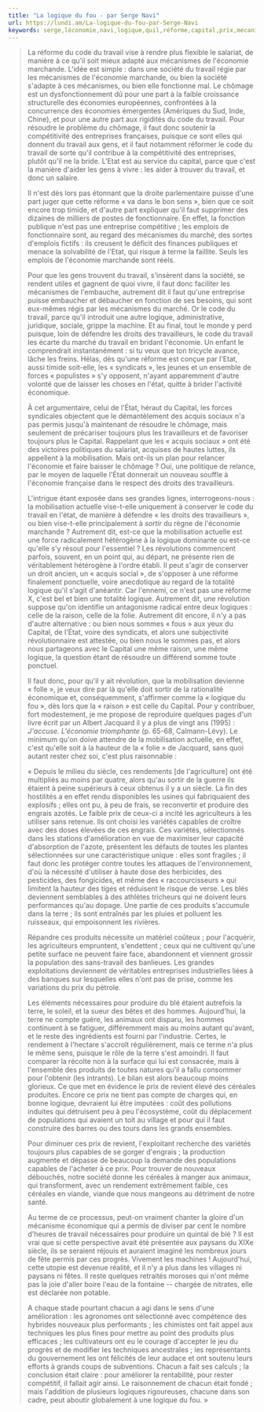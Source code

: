 ```yaml
---
title: "La logique du fou - par Serge Navi"
url: https://lundi.am/La-logique-du-fou-par-Serge-Navi
keywords: serge,léconomie,navi,logique,quil,réforme,capital,prix,mécanismes,fou,travail,faut,code
---
```

> La réforme du code du travail vise à rendre plus flexible le salariat, de manière à ce qu'il soit mieux adapté aux mécanismes de l'économie marchande. L'idée est simple : dans une société du travail régie par les mécanismes de l'économie marchande, ou bien la société s'adapte à ces mécanismes, ou bien elle fonctionne mal. Le chômage est un dysfonctionnement dû pour une part à la faible croissance structurelle des économies européennes, confrontées à la concurrence des économies émergentes (Amériques du Sud, Inde, Chine), et pour une autre part aux rigidités du code du travail. Pour résoudre le problème du chômage, il faut donc soutenir la compétitivité des entreprises françaises, puisque ce sont elles qui donnent du travail aux gens, et il faut notamment réformer le code du travail de sorte qu'il contribue à la compétitivité des entreprises, plutôt qu'il ne la bride. L'Etat est au service du capital, parce que c'est la manière d'aider les gens à vivre : les aider à trouver du travail, et donc un salaire.
>
> Il n'est dès lors pas étonnant que la droite parlementaire puisse d'une part juger que cette réforme « va dans le bon sens », bien que ce soit encore trop timide, et d'autre part expliquer qu'il faut supprimer des dizaines de milliers de postes de fonctionnaire. En effet, la fonction publique n'est pas une entreprise compétitive ; les emplois de fonctionnaire sont, au regard des mécanismes du marché, des sortes d'emplois fictifs : ils creusent le déficit des finances publiques et menace la solvabilité de l'Etat, qui risque à terme la faillite. Seuls les emplois de l'économie marchande sont réels.
>
> Pour que les gens trouvent du travail, s'insèrent dans la société, se rendent utiles et gagnent de quoi vivre, il faut donc faciliter les mécanismes de l'embauche, autrement dit il faut qu'une entreprise puisse embaucher et débaucher en fonction de ses besoins, qui sont eux-mêmes régis par les mécanismes du marché. Or le code du travail, parce qu'il introduit une autre logique, administrative, juridique, sociale, grippe la machine. Et au final, tout le monde y perd puisque, loin de défendre les droits des travailleurs, le code du travail les écarte du marché du travail en bridant l'économie. Un enfant le comprendrait instantanément : si tu veux que ton tricycle avance, lâche les freins. Hélas, dès qu'une réforme est conçue par l'Etat, aussi timide soit-elle, les « syndicats », les jeunes et un ensemble de forces « populistes » s'y opposent, n'ayant apparemment d'autre volonté que de laisser les choses en l'état, quitte à brider l'activité économique.
>
> À cet argumentaire, celui de l'État, héraut du Capital, les forces syndicales objectent que le démantèlement des acquis sociaux n'a pas permis jusqu'à maintenant de résoudre le chômage, mais seulement de précariser toujours plus les travailleurs et de favoriser toujours plus le Capital. Rappelant que les « acquis sociaux » ont été des victoires politiques du salariat, acquises de hautes luttes, ils appellent à la mobilisation. Mais ont-ils un plan pour relancer l'économie et faire baisser le chômage ? Oui, une politique de relance, par le moyen de laquelle l'État donnerait un nouveau souffle à l'économie française dans le respect des droits des travailleurs.
>
> L'intrigue étant exposée dans ses grandes lignes, interrogeons-nous : la mobilisation actuelle vise-t-elle uniquement à conserver le code du travail en l'état, de manière à défendre « les droits des travailleurs », ou bien vise-t-elle principalement à *sortir* du règne de l'économie marchande ? Autrement dit, est-ce que la mobilisation actuelle est une force radicalement hétérogène à la logique dominante ou est-ce qu'elle s'y résout pour l'essentiel ? Les révolutions commencent parfois, souvent, en un point qui, au départ, ne présente rien de véritablement hétérogène à l'ordre établi. Il peut s'agir de conserver un droit ancien, un « acquis social », de s'opposer à une réforme finalement ponctuelle, voire anecdotique au regard de la totalité logique qu'il s'agit d'anéantir. Car l'ennemi, ce n'est pas une réforme X, c'est bel et bien une totalité logique. Autrement dit, une révolution suppose qu'on identifie un antagonisme radical entre deux logiques : celle de la raison, celle de la folie. Autrement dit encore, il n'y a pas d'autre alternative : ou bien nous sommes « fous » aux yeux du Capital, de l'État, voire des syndicats, et alors une subjectivité révolutionnaire est attestée, ou bien nous le sommes pas, et alors nous partageons avec le Capital une même raison, une même logique, la question étant de résoudre un différend somme toute ponctuel.
>
> Il faut donc, pour qu'il y ait révolution, que la mobilisation devienne « folle », je veux dire par là qu'elle doit sortir de la rationalité économique et, conséquemment, s'affirmer comme la « logique du fou », dès lors que la « raison » est celle du Capital. Pour y contribuer, fort modestement, je me propose de reproduire quelques pages d'un livre écrit par un Albert Jacquard il y a plus de vingt ans (1995) : *J'accuse. L'économie triomphante* (p. 65-68, Calmann-Lévy). Le minimum qu'on doive attendre de la mobilisation actuelle, en effet, c'est qu'elle soit à la hauteur de la « folie » de Jacquard, sans quoi autant rester chez soi, c'est plus raisonnable :
>
> « Depuis le milieu du siècle, ces rendements \[de l'agriculture\] ont été multipliés au moins par quatre, alors qu'au sortir de la guerre ils étaient à peine supérieurs à ceux obtenus il y a un siècle. La fin des hostilités a en effet rendu disponibles les usines qui fabriquaient des explosifs ; elles ont pu, à peu de frais, se reconvertir et produire des engrais azotés. Le faible prix de ceux-ci a incité les agriculteurs à les utiliser sans retenue. Ils ont choisi les variétés capables de croître avec des doses élevées de ces engrais. Ces variétés, sélectionnés dans les stations d'amélioration en vue de maximiser leur capacité d'absorption de l'azote, présentent les défauts de toutes les plantes sélectionnées sur une caractéristique unique : elles sont fragiles ; il faut donc les protéger contre toutes les attaques de l'environnement, d'où la nécessité d'utiliser à haute dose des herbicides, des pesticides, des fongicides, et même des « raccourcisseurs » qui limitent la hauteur des tiges et réduisent le risque de verse. Les blés deviennent semblables à des athlètes tricheurs qui ne doivent leurs performances qu'au dopage. Une partie de ces produits s'accumule dans la terre ; ils sont entraînés par les pluies et polluent les ruisseaux, qui empoisonnent les rivières.
>
> Répandre ces produits nécessite un matériel coûteux ; pour l'acquérir, les agriculteurs empruntent, s'endettent ; ceux qui ne cultivent qu'une petite surface ne peuvent faire face, abandonnent et viennent grossir la population des sans-travail des banlieues. Les grandes exploitations deviennent de véritables entreprises industrielles liées à des banques sur lesquelles elles n'ont pas de prise, comme les variations du prix du pétrole.
>
> Les éléments nécessaires pour produire du blé étaient autrefois la terre, le soleil, et la sueur des bêtes et des hommes. Aujourd'hui, la terre ne compte guère, les animaux ont disparu, les hommes continuent à se fatiguer, différemment mais au moins autant qu'avant, et le reste des ingrédients est fourni par l'industrie. Certes, le rendement à l'hectare s'accroît régulièrement, mais ce terme n'a plus le même sens, puisque le rôle de la terre s'est amoindri. Il faut comparer la récolte non à la surface qui lui est consacrée, mais à l'ensemble des produits de toutes natures qu'il a fallu consommer pour l'obtenir (les intrants). Le bilan est alors beaucoup moins glorieux. Ce que met en évidence le prix de revient élevé des céréales produites. Encore ce prix ne tient pas compte de charges qui, en bonne logique, devraient lui être imputées : coût des pollutions induites qui détruisent peu à peu l'écosystème, coût du déplacement de populations qui avaient un toit au village et pour qui il faut construire des barres ou des tours dans les grands ensembles.
>
> Pour diminuer ces prix de revient, l'exploitant recherche des variétés toujours plus capables de se gorger d'engrais ; la production augmente et dépasse de beaucoup la demande des populations capables de l'acheter à ce prix. Pour trouver de nouveaux débouchés, notre société donne les céréales à manger aux animaux, qui transforment, avec un rendement extrêmement faible, ces céréales en viande, viande que nous mangeons au détriment de notre santé.
>
> Au terme de ce processus, peut-on vraiment chanter la gloire d'un mécanisme économique qui a permis de diviser par cent le nombre d'heures de travail nécessaires pour produire un quintal de blé ? Il est vrai que si cette perspective avait été présentée aux paysans du XIXe siècle, ils se seraient réjouis et auraient imaginé les nombreux jours de fête permis par ces progrès. Vivement les machines ! Aujourd'hui, cette utopie est devenue réalité, et il n'y a plus dans les villages ni paysans ni fêtes. Il reste quelques retraités moroses qui n'ont même pas la joie d'aller boire l'eau de la fontaine -- chargée de nitrates, elle est déclarée non potable.
>
> A chaque stade pourtant chacun a agi dans le sens d'une amélioration : les agronomes ont sélectionné avec compétence des hybrides nouveaux plus performants ; les chimistes ont fait appel aux techniques les plus fines pour mettre au point des produits plus efficaces ; les cultivateurs ont eu le courage d'accepter le jeu du progrès et de modifier les techniques ancestrales ; les représentants du gouvernement les ont félicités de leur audace et ont soutenu leurs efforts à grands coups de subventions. Chacun a fait ses calculs ; la conclusion était claire : pour améliorer la rentabilité, pour rester compétitif, il fallait agir ainsi. Le raisonnement de chacun était fondé ; mais l'addition de plusieurs logiques rigoureuses, chacune dans son cadre, peut aboutir globalement à une logique du fou. »
